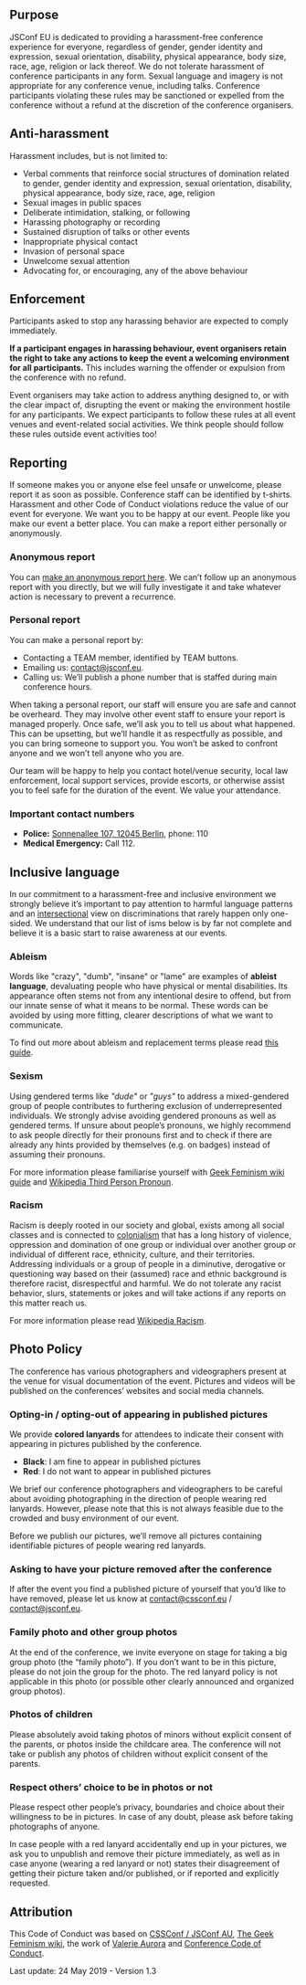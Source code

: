 ## Purpose

JSConf EU is dedicated to providing a harassment-free conference experience for everyone, regardless of gender, gender identity and expression, sexual orientation, disability, physical appearance, body size, race, age, religion or lack thereof. We do not tolerate harassment of conference participants in any form. Sexual language and imagery is not appropriate for any conference venue, including talks. Conference participants violating these rules may be sanctioned or expelled from the conference without a refund at the discretion of the conference organisers.

## Anti-harassment

Harassment includes, but is not limited to:

*   Verbal comments that reinforce social structures of domination related to gender, gender identity and expression, sexual orientation, disability, physical appearance, body size, race, age, religion
*   Sexual images in public spaces
*   Deliberate intimidation, stalking, or following
*   Harassing photography or recording
*   Sustained disruption of talks or other events
*   Inappropriate physical contact
*   Invasion of personal space
*   Unwelcome sexual attention
*   Advocating for, or encouraging, any of the above behaviour

## Enforcement

Participants asked to stop any harassing behavior are expected to comply immediately.

**If a participant engages in harassing behaviour, event organisers retain the right to take any actions to keep the event a welcoming environment for all participants.** This includes warning the offender or expulsion from the conference with no refund.

Event organisers may take action to address anything designed to, or with the clear impact of, disrupting the event or making the environment hostile for any participants. We expect participants to follow these rules at all event venues and event-related social activities. We think people should follow these rules outside event activities too!

## Reporting

If someone makes you or anyone else feel unsafe or unwelcome, please report it as soon as possible. Conference staff can be identified by t-shirts. Harassment and other Code of Conduct violations reduce the value of our event for everyone. We want you to be happy at our event. People like you make our event a better place. You can make a report either personally or anonymously.

### Anonymous report

You can [make an anonymous report here](https://docs.google.com/forms/d/e/1FAIpQLSebVmHYCWaf-vfQWA-OhIk3vtIEZwzaEPiTIOH-GOCquUZpjg/viewform). We can’t follow up an anonymous report with you directly, but we will fully investigate it and take whatever action is necessary to prevent a recurrence.

### Personal report

You can make a personal report by:

*   Contacting a TEAM member, identified by TEAM buttons.
*   Emailing us: [contact@jsconf.eu](mailto:contact@jsconf.eu).
*   Calling us: We’ll publish a phone number that is staffed during main conference hours.

When taking a personal report, our staff will ensure you are safe and cannot be overheard. They may involve other event staff to ensure your report is managed properly. Once safe, we’ll ask you to tell us about what happened. This can be upsetting, but we’ll handle it as respectfully as possible, and you can bring someone to support you. You won’t be asked to confront anyone and we won’t tell anyone who you are.

Our team will be happy to help you contact hotel/venue security, local law enforcement, local support services, provide escorts, or otherwise assist you to feel safe for the duration of the event. We value your attendance.

### Important contact numbers

*   **Police:** [Sonnenallee 107, 12045 Berlin](https://www.google.com/maps/place/Polizeirevier+Abschnitt+54/@52.5010881,13.4242929,14z/data=!4m8!1m2!2m1!1spolizei!3m4!1s0x0:0x6d9541d25f1cfab2!8m2!3d52.4819537!4d13.4407693?hl=en),  phone: 110
*   **Medical Emergency:** Call 112.

## Inclusive language

In our commitment to a harassment-free and inclusive environment we strongly believe it’s important to pay attention to harmful language patterns and an [intersectional](https://en.wikipedia.org/wiki/Intersectionality) view on discriminations that rarely happen only one-sided. We understand that our list of isms below is by far not complete and believe it is a basic start to raise awareness at our events.

### Ableism

Words like "crazy", "dumb", "insane" or "lame" are examples of **ableist language**, devaluating people who have physical or mental disabilities. Its appearance often stems not from any intentional desire to offend, but from our innate sense of what it means to be normal. These words can be avoided by using more fitting, clearer descriptions of what we want to communicate.

To find out more about ableism and replacement terms please read [this guide](http://www.autistichoya.com/p/ableist-words-and-terms-to-avoid.html).

### Sexism

Using gendered terms like _"dude"_ or _"guys"_ to address a mixed-gendered group of
people contributes to furthering exclusion of underrepresented individuals. We
strongly advise avoiding gendered pronouns as well as gendered terms. If unsure about people’s pronouns, we highly recommend to ask people directly for their pronouns first and to check if there are already any hints provided by themselves (e.g. on badges) instead of assuming their pronouns.

For more information please familiarise yourself with [Geek Feminism wiki guide](http://geekfeminism.wikia.com/wiki/Nonsexist_language) and [Wikipedia Third Person Pronoun](https://en.wikipedia.org/wiki/Third-person_pronoun).

### Racism

Racism is deeply rooted in our society and global, exists among all social classes and is connected to [colonialism](https://en.wikipedia.org/wiki/Colonialism) that has a long history of violence, oppression and domination of one group or individual over another group or individual of different race, ethnicity, culture, and their territories. Addressing individuals or a group of people in a diminutive, derogative or questioning way based on their (assumed) race and ethnic background is therefore racist, disrespectful and harmful. We do not tolerate any racist behavior, slurs, statements or jokes and will take actions if any reports on this matter reach us.

For more information please read [Wikipedia Racism](https://en.wikipedia.org/wiki/Racism).

## Photo Policy

The conference has various photographers and videographers present at the venue for visual documentation of the event. Pictures and videos will be published on the conferences’ websites and social media channels.

### Opting-in / opting-out of appearing in published pictures

We provide **colored lanyards** for attendees to indicate their consent with appearing in pictures published by the conference.

*   **Black**: I am fine to appear in published pictures
*   **Red**: I do not want to appear in published pictures

We brief our conference photographers and videographers to be careful about avoiding photographing in the direction of people wearing red lanyards. However, please note that this is not always feasible due to the crowded and busy environment of our event.

Before we publish our pictures, we’ll remove all pictures containing identifiable pictures of people wearing red lanyards.

### Asking to have your picture removed after the conference

If after the event you find a published picture of yourself that you’d like to have removed, please let us know at contact@cssconf.eu / contact@jsconf.eu.

### Family photo and other group photos

At the end of the conference, we invite everyone on stage for taking a big group photo (the “family photo”). If you don’t want to be in this picture, please do not join the group for the photo. The red lanyard policy is not applicable in this photo (or possible other clearly announced and organized group photos).

### Photos of children

Please absolutely avoid taking photos of minors without explicit consent of the parents, or photos inside the childcare area. The conference will not take or publish any photos of children without explicit consent of the parents.

### Respect others’ choice to be in photos or not

Please respect other people’s privacy, boundaries and choice about their willingness to be in pictures. In case of any doubt, please ask before taking photographs of anyone.

In case people with a red lanyard accidentally end up in your pictures, we ask you to unpublish and remove their picture immediately, as well as in case anyone (wearing a red lanyard or not) states their disagreement of getting their picture taken and/or published, or if reported and explicitly requested.

## Attribution

This Code of Conduct was based on [CSSConf / JSConf AU](http://jsconfau.com),
[The Geek Feminism wiki](http://geekfeminism.wikia.com/wiki/Conference_anti-harassment/Policy),
the work of [Valerie Aurora](https://frameshiftconsulting.com/code-of-conduct-training/)
and [Conference Code of Conduct](http://confcodeofconduct.com/).

Last update: 24 May 2019 - Version 1.3
